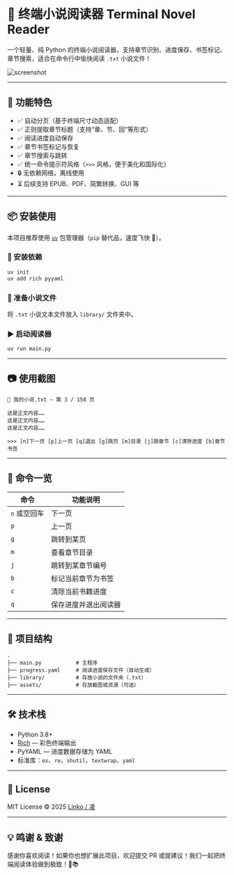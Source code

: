 # 📖 终端小说阅读器 Terminal Novel Reader

一个轻量、纯 Python 的终端小说阅读器，支持章节识别、进度保存、书签标记、章节搜索，适合在命令行中愉快阅读 `.txt` 小说文件！

![screenshot](assets/screenshot.png) <!-- 你可以加入截图 -->

---

## 🚀 功能特色

- ✅ 自动分页（基于终端尺寸动态适配）
- ✅ 正则提取章节标题（支持“章、节、回”等形式）
- ✅ 阅读进度自动保存
- ✅ 章节书签标记与恢复
- ✅ 章节搜索与跳转
- ✅ 统一命令提示符风格（`>>>` 风格，便于美化和国际化）
- 🔒 无依赖网络，离线使用
- ⏳ 后续支持 EPUB、PDF、简繁转换、GUI 等

---

## 📦 安装使用

本项目推荐使用 [`uv`](https://github.com/astral-sh/uv) 包管理器（`pip` 替代品，速度飞快 🚀）。

### 🧱 安装依赖

```bash
uv init
uv add rich pyyaml
````

### 📁 准备小说文件

将 `.txt` 小说文本文件放入 `library/` 文件夹中。

### ▶️ 启动阅读器

```bash
uv run main.py
```

---

## 📷 使用截图

```text
📘 我的小说.txt — 第 3 / 158 页

这是正文内容……
这是正文内容……
这是正文内容……

>>> [n]下一页 [p]上一页 [q]退出 [g]跳页 [m]目录 [j]跳章节 [c]清除进度 [b]章节书签
```

---

## 🧠 命令一览

| 命令       | 功能说明       |
| -------- | ---------- |
| `n` 或空回车 | 下一页        |
| `p`      | 上一页        |
| `g`      | 跳转到某页      |
| `m`      | 查看章节目录     |
| `j`      | 跳转到某章节编号   |
| `b`      | 标记当前章节为书签  |
| `c`      | 清除当前书籍进度   |
| `q`      | 保存进度并退出阅读器 |

---

## 🔧 项目结构

```
.
├── main.py           # 主程序
├── progress.yaml     # 阅读进度保存文件（自动生成）
├── library/          # 存放小说的文件夹（.txt）
├── assets/           # 存放截图或资源（可选）
```

---

## 🛠️ 技术栈

* Python 3.8+
* [Rich](https://github.com/Textualize/rich) — 彩色终端输出
* PyYAML — 进度数据存储为 YAML
* 标准库：`os`、`re`、`shutil`、`textwrap`、`yaml`

---

## 📜 License

MIT License © 2025 [Linko / 凌](https://github.com/LinkoXYZ)

---

## 💡 鸣谢 & 致谢

感谢你喜欢阅读！如果你也想扩展此项目，欢迎提交 PR 或提建议！我们一起把终端阅读体验做到极致！💪📚
